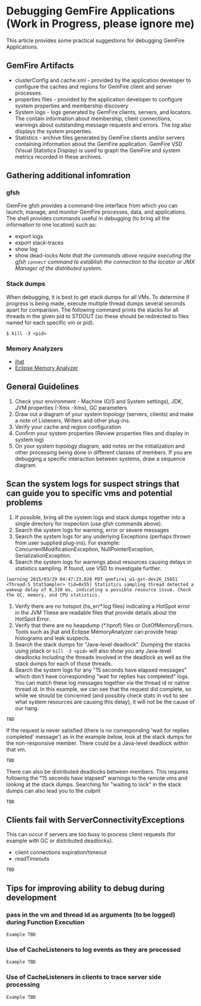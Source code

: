 # Debugging GemFire Applications (Work in Progress, please ignore me)

This article provides some practical suggestions for debugging GemFire Applications.

## GemFire Artifacts
* clusterConfig and cache.xml - provided by the application developer to configure the caches and regions for GemFire client and server processes.
* properties files - provided by the application developer to configure system properties and membership discovery
* System logs - logs generated by GemFire clients, servers, and locators. The contain information about membership, client connections, warnings about outstanding message requests and errors.  The log also displays the system properties.
* Statistics - archive files generated by GemFire clients and/or servers containing information about the GemFire application. GemFire VSD (Visual Statistics Display) is used to graph the GemFire and system metrics recorded in these archives. 

## Gathering additional infomration
### gfsh
GemFire gfsh provides a command-line interface from which you can launch, manage, and monitor GemFire processes, data, and applications.  The shell provides commands useful in debugging (to bring all the information to one location) such as:
* export logs
* export stack-traces
* show log
* show dead-locks
_Note that the commands above require executing the gfsh ```connect``` command to establish the connection to the locator or JMX Manager of the distributed system._

### Stack dumps
When debugging, it is best to get stack dumps for all VMs.  To determine if progress is being made, execute multiple thread dumps several seconds apart for comparison.  The following command prints the stacks for all threads in the given pid to STDOUT (so these should be redirected to files named for each specific vm or pid).
``` 
$ kill -3 <pid>
```
### Memory Analyzers
* [jhat](http://docs.oracle.com/javase/7/docs/technotes/tools/share/jhat.html)
* [Eclipse Memory Analyzer](https://eclipse.org/mat/)

## General Guidelines
1. Check your environment - Machine (O/S and System settings), JDK, JVM properties (-Xmx -Xms), GC parameters
1. Draw out a diagram of your system topology (servers, clients) and make a note of Listeners, Writers and other plug-ins.  
1. Verify your cache and region configuration
1. Confirm your system properties (Review properties files and display in system log)
1. On your system topology diagram, add notes on the initialization and other processing being done in different classes of members.  If you are debugging a specific interaction between systems, draw a sequence diagram.

## Scan the system logs for suspect strings that can guide you to specific vms and potential problems
1. If possible, bring all the system logs and stack dumps together into a single directory for inspection (use gfsh commands above).
1. Search the system logs for warning, error or severe messages
1. Search the system logs for any underlying Exceptions (perhaps thrown from user supplied plug-ins).  For example: ConcurrentModificationException, NullPointerException, SerializationException.
1. Search the system logs for warnings about resources causing delays in statistics sampling.  If found, use VSD to investigate further.
```
[warning 2015/03/29 04:47:23.028 PDT gemfire1_w1-gst-dev26_15651 <Thread-5 StatSampler> tid=0x55] Statistics sampling thread detected a wakeup delay of 8,310 ms, indicating a possible resource issue. Check the GC, memory, and CPU statistics.
```
1. Verify there are no hotspot (hs_err*.log files) indicating a HotSpot error in the JVM
These are readable files that provide details about the HotSpot Error.
1. Verify that there are no heapdump (*.hprof) files or OutOfMemoryErrors.
Tools such as jhat and Eclipse MemoryAnalyzer can provide heap histograms and leak suspects.
1. Search the stack dumps for "Java-level deadlock".  Dumping the stacks using jstack or ```kill -3 <pid>``` will also show you any Java-level deadlocks including the threads involved in the deadlock as well as the stack dumps for each of those threads.
1. Search the system logs for any "15 seconds have elapsed messages" which don't have corresponding "wait for replies has completed" logs.  You can match these log messages together via the thread id or native thread id.
In this example, we can see that the request did complete, so while we should be concerned (and possibly check stats in vsd to see what system resources are causing this delay), it will not be the cause of our hang.
```
TBD
```
If the request is never satisfied (there is no corresponding 'wait for replies completed' message') as in the example below, look at the stack dumps for the non-responsive member.  There could be a Java-level deadlock within that vm.
```
TBD 
```
There can also be distributed deadlocks between members.  This requires following the "15 seconds have elapsed" warnings to the remote vms and looking at the stack dumps.  Searching for "waiting to lock" in the stack dumps can also lead you to the culprit
```
TBD
```

## Clients fail with ServerConnectivityExceptions
This can occur if servers are too busy to process client requests (for example with GC or distributed deadlocks).
* client connections expiration/timeout
* readTimeouts
```
TBD
```

## Tips for improving ability to debug during development

### pass in the vm and thread id as arguments (to be logged) during Function Execution
```
Example TBD
```
### Use of CacheListeners to log events as they are processed
```
Example TBD
```
### Use of CacheListeners in clients to trace server side processing
```
Example TBD
```